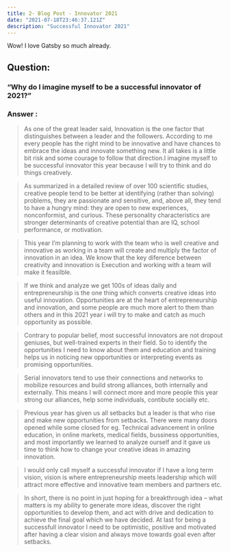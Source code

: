 ```yaml
---
title: 2- Blog Post - Innovator 2021
date: "2021-07-18T23:46:37.121Z"
description: "Successful Innovator 2021"
---
```


Wow! I love Gatsby so much already.

## Question:
### “Why do I imagine myself to be a successful innovator of 2021?”
### Answer :

> As one of the great leader said, Innovation is the one factor that distinguishes between a leader and the followers.
> According to me every people has the right mind to be innovative and have chances to embrace the ideas and innovate
> something new. It all takes is a little bit risk and some courage to follow that direction.I
> imagine myself to be successful innovator this year because I will try
> to think and do things creatively.

> As summarized in a detailed review of over 100 scientific studies,
> creative people tend to be better at identifying (rather than solving)
> problems, they are passionate and sensitive, and, above all, they
> tend to have a hungry mind: they are open to new experiences,
> nonconformist, and curious. These personality characteristics are
> stronger determinants of creative potential than are IQ, school
> performance, or motivation.

> This year I’m planning to work with the team who is well creative and
> innovative as working in a team will create and multiply the factor of
> innovation in an idea.
> We know that the key diference between creativity and innovation is
> Execution and working with a team will make it feasilble.

> If we think and analyze we get 100s of ideas daily and
> entrepreneurship is the one thing which converts creative ideas into
> useful innovation. Opportunities are at the heart of entrepreneurship 
> and innovation, and some people are much more alert to them than
> others and in this 2021 year i will try to make and catch as much
> opportunity as possible.

> Contrary to popular belief, most successful innovators are not
> dropout geniuses, but well-trained experts in their field. So to identify
> the opportunities I need to know about them and education and
> training helps us in noticing new opportunities or interpreting events
> as promising opportunities.

> Serial innovators tend to use their connections and networks to
> mobilize resources and build strong alliances, both internally and
> externally. This means I will connect more and more people this year
> strong our alliances, help some individuals, contibute socially etc.

> Previous year has given us all setbacks but a leader is that who rise
> and make new opportunities from setbacks. There were many doors
> opened while some closed for eg. Technical advancement in online
> education, in online markets, medical fields, bussiness opportunities,
> and most importantly we learned to analyze ourself and it gave us
> time to think how to change your creative ideas in amazing
> innovation.

> I would only call myself a successful innovator if I have a long term
> vision, vision is where entrepreneurship meets leadership which will
> attract more effective and innovative team members and partners
> etc.

> In short, there is no point in just hoping for a breakthrough idea –
> what matters is my ability to generate more ideas, discover the right
> opportunities to develop them, and act with drive and dedication to
> achieve the final goal which we have decided.
> At last for being a successfull innovator I need to be optimistic,
> positive and motivated after having a clear vision and always move
> towards goal even after setbacks.
